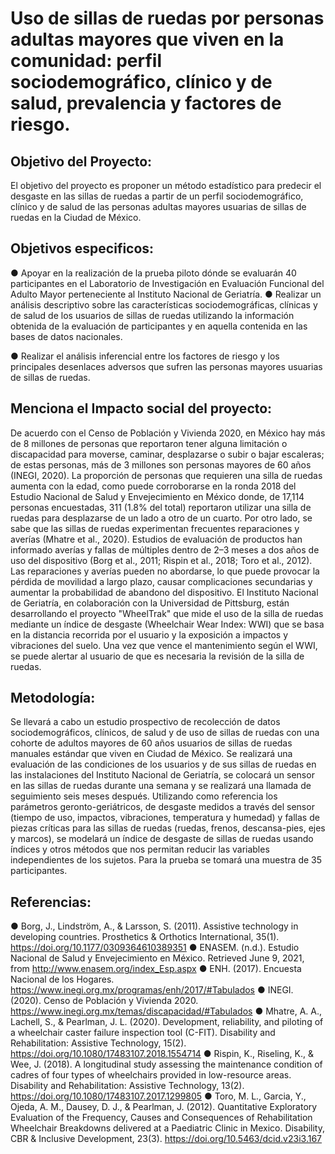 # Uso de sillas de ruedas por personas adultas mayores que viven en la comunidad: perfil sociodemográfico, clínico y de salud, prevalencia y factores de riesgo.

## Objetivo del Proyecto:
El objetivo del proyecto es proponer un método estadístico para predecir el desgaste en las sillas de ruedas a partir de un perfil sociodemográfico, clínico y de salud de las personas adultas mayores usuarias de sillas de ruedas en la Ciudad de México.

## Objetivos especificos:
● Apoyar en la realización de la prueba piloto dónde se evaluarán 40 participantes en el Laboratorio de Investigación en Evaluación Funcional del Adulto Mayor perteneciente al Instituto Nacional de Geriatría.
● Realizar un análisis descriptivo sobre las características sociodemográficas, clínicas y de salud de los usuarios de sillas de ruedas utilizando la información obtenida de la evaluación de participantes y en aquella contenida en las bases de datos nacionales.
          
● Realizar el análisis inferencial entre los factores de riesgo y los principales desenlaces adversos que sufren las personas mayores usuarias de sillas de ruedas.

## Menciona el Impacto social del proyecto:

De acuerdo con el Censo de Población y Vivienda 2020, en México hay más de 8 millones de personas que reportaron tener alguna limitación o discapacidad para moverse, caminar, desplazarse o subir o bajar escaleras; de estas personas, más de 3 millones son personas mayores de 60 años (INEGI, 2020). La proporción de personas que requieren una silla de ruedas aumenta con la edad, como puede corroborarse en la ronda 2018 del Estudio Nacional de Salud y Envejecimiento en México donde, de 17,114 personas encuestadas, 311 (1.8% del total) reportaron utilizar una silla de ruedas para desplazarse de un lado a otro de un cuarto.
Por otro lado, se sabe que las sillas de ruedas experimentan frecuentes reparaciones y averías (Mhatre et al., 2020). Estudios de evaluación de productos han informado averías y fallas de múltiples dentro de 2–3 meses a dos años de uso del dispositivo (Borg et al., 2011; Rispin et al., 2018; Toro et al., 2012). Las reparaciones y averías pueden no abordarse, lo que puede provocar la pérdida de movilidad a largo plazo, causar complicaciones secundarias y aumentar la probabilidad de abandono del dispositivo.
El Instituto Nacional de Geriatría, en colaboración con la Universidad de Pittsburg, están desarrollando el proyecto "WheelTrak" que mide el uso de la silla de ruedas mediante un índice de desgaste (Wheelchair Wear Index: WWI) que se basa en la distancia recorrida por el usuario y la exposición a impactos y vibraciones del suelo. Una vez que vence el mantenimiento según el WWI, se puede alertar al usuario de que es necesaria la revisión de la silla de ruedas.

## Metodología:
Se llevará a cabo un estudio prospectivo de recolección de datos sociodemográficos, clínicos, de salud y de uso de sillas de ruedas con una cohorte de adultos mayores de 60 años usuarios de sillas de ruedas manuales estándar que viven en Ciudad de México. Se realizará una evaluación de las condiciones de los usuarios y de sus sillas de ruedas en las instalaciones del Instituto Nacional de Geriatría, se colocará un sensor en las sillas de ruedas durante una semana y se realizará una llamada de seguimiento seis meses después. Utilizando como referencia los parámetros geronto-geriátricos, de desgaste medidos a través del sensor (tiempo de uso, impactos, vibraciones, temperatura y humedad) y fallas de piezas críticas para las sillas de ruedas (ruedas, frenos, descansa-pies, ejes y marcos), se modelará un índice de desgaste
de sillas de ruedas usando índices y otros métodos que nos permitan reducir las variables independientes de los sujetos. Para la prueba se tomará una muestra de 35 participantes.

## Referencias:
● Borg, J., Lindström, A., & Larsson, S. (2011). Assistive technology in developing countries. Prosthetics & Orthotics International, 35(1). https://doi.org/10.1177/0309364610389351
● ENASEM. (n.d.). Estudio Nacional de Salud y Envejecimiento en México. Retrieved June 9, 2021, from http://www.enasem.org/index_Esp.aspx
● ENH. (2017). Encuesta Nacional de los Hogares. https://www.inegi.org.mx/programas/enh/2017/#Tabulados
● INEGI. (2020). Censo de Población y Vivienda 2020. https://www.inegi.org.mx/temas/discapacidad/#Tabulados
● Mhatre, A. A., Lachell, S., & Pearlman, J. L. (2020). Development, reliability, and piloting of a wheelchair caster failure inspection tool (C-FIT). Disability and Rehabilitation: Assistive Technology, 15(2). https://doi.org/10.1080/17483107.2018.1554714
● Rispin, K., Riseling, K., & Wee, J. (2018). A longitudinal study assessing the maintenance condition of cadres of four types of wheelchairs provided in low-resource areas. Disability and Rehabilitation: Assistive Technology, 13(2). https://doi.org/10.1080/17483107.2017.1299805
● Toro, M. L., Garcia, Y., Ojeda, A. M., Dausey, D. J., & Pearlman, J. (2012). Quantitative Exploratory Evaluation of the Frequency, Causes and Consequences of Rehabilitation Wheelchair Breakdowns delivered at a Paediatric Clinic in Mexico. Disability, CBR & Inclusive Development, 23(3). https://doi.org/10.5463/dcid.v23i3.167
